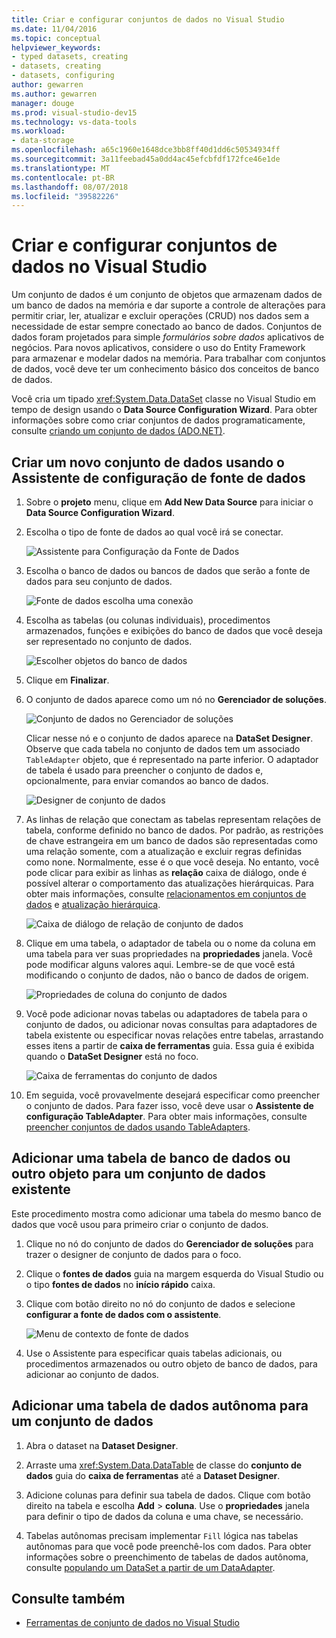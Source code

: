 ```yaml
---
title: Criar e configurar conjuntos de dados no Visual Studio
ms.date: 11/04/2016
ms.topic: conceptual
helpviewer_keywords:
- typed datasets, creating
- datasets, creating
- datasets, configuring
author: gewarren
ms.author: gewarren
manager: douge
ms.prod: visual-studio-dev15
ms.technology: vs-data-tools
ms.workload:
- data-storage
ms.openlocfilehash: a65c1960e1648dce3bb8ff40d1dd6c50534934ff
ms.sourcegitcommit: 3a11feebad45a0dd4ac45efcbfdf172fce46e1de
ms.translationtype: MT
ms.contentlocale: pt-BR
ms.lasthandoff: 08/07/2018
ms.locfileid: "39582226"
---
```

# <a name="create-and-configure-datasets-in-visual-studio"></a>Criar e configurar conjuntos de dados no Visual Studio

Um conjunto de dados é um conjunto de objetos que armazenam dados de um banco de dados na memória e dar suporte a controle de alterações para permitir criar, ler, atualizar e excluir operações (CRUD) nos dados sem a necessidade de estar sempre conectado ao banco de dados. Conjuntos de dados foram projetados para simple *formulários sobre dados* aplicativos de negócios. Para novos aplicativos, considere o uso do Entity Framework para armazenar e modelar dados na memória. Para trabalhar com conjuntos de dados, você deve ter um conhecimento básico dos conceitos de banco de dados.

Você cria um tipado <xref:System.Data.DataSet> classe no Visual Studio em tempo de design usando o **Data Source Configuration Wizard**. Para obter informações sobre como criar conjuntos de dados programaticamente, consulte [criando um conjunto de dados (ADO.NET)](/dotnet/framework/data/adonet/dataset-datatable-dataview/creating-a-dataset).

## <a name="create-a-new-dataset-by-using-the-data-source-configuration-wizard"></a>Criar um novo conjunto de dados usando o Assistente de configuração de fonte de dados

1.  Sobre o **projeto** menu, clique em **Add New Data Source** para iniciar o **Data Source Configuration Wizard**.

2.  Escolha o tipo de fonte de dados ao qual você irá se conectar.

     ![Assistente para Configuração da Fonte de Dados](../data-tools/media/data-source-configuration-wizard.png)

3.  Escolha o banco de dados ou bancos de dados que serão a fonte de dados para seu conjunto de dados.

     ![Fonte de dados escolha uma conexão](../data-tools/media/data-source-choose-a-connection.png)

4.  Escolha as tabelas (ou colunas individuais), procedimentos armazenados, funções e exibições do banco de dados que você deseja ser representado no conjunto de dados.

     ![Escolher objetos do banco de dados](../data-tools/media/raddata-chose-objects.png)

5.  Clique em **Finalizar**.

6.  O conjunto de dados aparece como um nó no **Gerenciador de soluções**.

     ![Conjunto de dados no Gerenciador de soluções](../data-tools/media/dataset-in-solution-explorer.png)

     Clicar nesse nó e o conjunto de dados aparece na **DataSet Designer**. Observe que cada tabela no conjunto de dados tem um associado `TableAdapter` objeto, que é representado na parte inferior. O adaptador de tabela é usado para preencher o conjunto de dados e, opcionalmente, para enviar comandos ao banco de dados.

     ![Designer de conjunto de dados](../data-tools/media/dataset-designer.png)

7.  As linhas de relação que conectam as tabelas representam relações de tabela, conforme definido no banco de dados. Por padrão, as restrições de chave estrangeira em um banco de dados são representadas como uma relação somente, com a atualização e excluir regras definidas como none. Normalmente, esse é o que você deseja. No entanto, você pode clicar para exibir as linhas as **relação** caixa de diálogo, onde é possível alterar o comportamento das atualizações hierárquicas. Para obter mais informações, consulte [relacionamentos em conjuntos de dados](../data-tools/relationships-in-datasets.md) e [atualização hierárquica](../data-tools/hierarchical-update.md).

     ![Caixa de diálogo de relação de conjunto de dados](../data-tools/media/raddata-relation-dialog.png)

8.  Clique em uma tabela, o adaptador de tabela ou o nome da coluna em uma tabela para ver suas propriedades na **propriedades** janela. Você pode modificar alguns valores aqui. Lembre-se de que você está modificando o conjunto de dados, não o banco de dados de origem.

     ![Propriedades de coluna do conjunto de dados](../data-tools/media/dataset-column-properties.png)

9. Você pode adicionar novas tabelas ou adaptadores de tabela para o conjunto de dados, ou adicionar novas consultas para adaptadores de tabela existente ou especificar novas relações entre tabelas, arrastando esses itens a partir de **caixa de ferramentas** guia. Essa guia é exibida quando o **DataSet Designer** está no foco.

     ![Caixa de ferramentas do conjunto de dados](../data-tools/media/raddata-dataset-toolbox.png)

10. Em seguida, você provavelmente desejará especificar como preencher o conjunto de dados. Para fazer isso, você deve usar o **Assistente de configuração TableAdapter**. Para obter mais informações, consulte [preencher conjuntos de dados usando TableAdapters](../data-tools/fill-datasets-by-using-tableadapters.md).

## <a name="add-a-database-table-or-other-object-to-an-existing-dataset"></a>Adicionar uma tabela de banco de dados ou outro objeto para um conjunto de dados existente

Este procedimento mostra como adicionar uma tabela do mesmo banco de dados que você usou para primeiro criar o conjunto de dados.

1.  Clique no nó do conjunto de dados do **Gerenciador de soluções** para trazer o designer de conjunto de dados para o foco.

2.  Clique o **fontes de dados** guia na margem esquerda do Visual Studio ou o tipo **fontes de dados** no **início rápido** caixa.

3.  Clique com botão direito no nó do conjunto de dados e selecione **configurar a fonte de dados com o assistente**.

     ![Menu de contexto de fonte de dados](../data-tools/media/data-source-context-menu.png)

4.  Use o Assistente para especificar quais tabelas adicionais, ou procedimentos armazenados ou outro objeto de banco de dados, para adicionar ao conjunto de dados.

## <a name="add-a-stand-alone-data-table-to-a-dataset"></a>Adicionar uma tabela de dados autônoma para um conjunto de dados

1.  Abra o dataset na **Dataset Designer**.

2.  Arraste uma <xref:System.Data.DataTable> de classe do **conjunto de dados** guia do **caixa de ferramentas** até a **Dataset Designer**.

3.  Adicione colunas para definir sua tabela de dados. Clique com botão direito na tabela e escolha **Add** > **coluna**. Use o **propriedades** janela para definir o tipo de dados da coluna e uma chave, se necessário.

4.  Tabelas autônomas precisam implementar `Fill` lógica nas tabelas autônomas para que você pode preenchê-los com dados. Para obter informações sobre o preenchimento de tabelas de dados autônoma, consulte [populando um DataSet a partir de um DataAdapter](/dotnet/framework/data/adonet/populating-a-dataset-from-a-dataadapter).

## <a name="see-also"></a>Consulte também

- [Ferramentas de conjunto de dados no Visual Studio](../data-tools/dataset-tools-in-visual-studio.md)